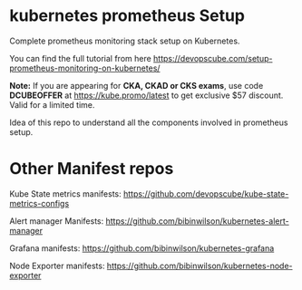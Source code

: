 # kubernetes prometheus Setup

Complete prometheus monitoring stack setup on Kubernetes.

You can find the full tutorial from here https://devopscube.com/setup-prometheus-monitoring-on-kubernetes/

**Note:** If you are appearing for **CKA, CKAD or CKS exams**, use code **DCUBEOFFER** at https://kube.promo/latest to get exclusive $57 discount. Valid for a limited time.

Idea of this repo to understand all the components involved in prometheus setup.

# Other Manifest repos

Kube State metrics manifests: https://github.com/devopscube/kube-state-metrics-configs

Alert manager Manifests: https://github.com/bibinwilson/kubernetes-alert-manager

Grafana manifests: https://github.com/bibinwilson/kubernetes-grafana

Node Exporter manifests: https://github.com/bibinwilson/kubernetes-node-exporter


